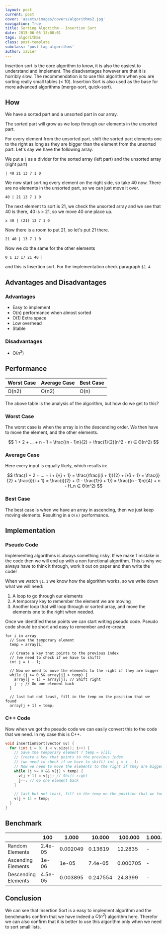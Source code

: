```yaml
---
layout: post
current: post
cover: 'assets/images/covers/algorithms2.jpg'
navigation: True
title: Sorting Algorithm - Insertion Sort
date: 2015-06-05 13:00:01
tags: algorithms
class: post-template
subclass: 'post tag-algorithms'
author: xavier
---
```


Insertion sort is the core algorithm to know, it is also the easiest to understand and implement. The disadvantages however are that it is horribly slow. The recommendation is to use this algorithm when you are sorting really small tables (< 10). Insertion Sort is also used as the base for more advanced algorithms (merge-sort, quick-sort). 

## How 

We have a sorted part and a unsorted part in our array. 

The sorted part will grow as we loop through our elements in the unsorted part. 

For every element from the unsorted part. shift the sorted part elements one to the right as long as they are bigger than the element from the unsorted part. Let's say we have the following array. 

We put a `|` as a divider for the sorted array (left part) and the unsorted array (right part) 

``` 
| 40 21 13 7 1 0 
``` 

We now start sorting every element on the right side, so take 40 now. There are no elements in the unsorted part, so we can just move it over. 

``` 
40 | 21 13 7 1 0 
```

The next element to sort is 21, we check the unsorted array and we see that 40 is there, 40 is > 21, so we move 40 one place up.

```
x 40 | (21) 13 7 1 0
```

Now there is a room to put 21, so let's put 21 there.

```
21 40 | 13 7 1 0
```

Now we do the same for the other elements

```
0 1 13 17 21 40 |
```

and this is Insertion sort. For the implementation check paragraph `§1.4`.

## Advantages and Disadvantages

### Advantages

* Easy to implement
* O(n) performance when almost sorted
* O(1) Extra space
* Low overhead
* Stable

### Disadvantages

* O($n^2$)

## Performance

|Worst Case|Average Case|Best Case|
|-|-|-|
|O(n2)|O(n2)|O(n)

The above table is the analysis of the algorithm, but how do we get to this?

### Worst Case

The worst case is when the array is in the descending order. We then have to move the element, and the other elements.

$$
1 + 2 + ... + n - 1 = \frac{(n - 1)n}{2} = \frac{1}{2}(n^2 - n) ∈ Θ(n^2)
$$

### Average Case

Here every input is equally likely, which results in:

$$
\frac{1 + 2 + ... + i + i}{i + 1} = \frac{\frac{i(i + 1)}{2} + i}{i + 1} = \frac{i}{2} + \frac{i}{i + 1} = \frac{i}{2} + (1 - \frac{1}{i + 1}) = \frac{(n - 1)n}{4} + n - H_n ∈ Θ(n^2)
$$

### Best Case

The best case is when we have an array in ascending, then we just keep moving elements. Resulting in a `O(n)` performance.

## Implementation

### Pseudo Code

Implementing algorithms is always something risky. If we make 1 mistake in the code then we will end up with a non functional algorithm. This is why we always have to think it through, work it out on paper and then write the code!

When we watch `§1.1` we know how the algorithm works, so we write down what we will need:

1. A loop to go through our elements
2. A temporary key to remember the element we are moving
3. Another loop that will loop through or sorted array, and move the elements one to the right when needed.

Once we identified these points we can start writing pseudo code. Pseudo code should be short and easy to remember and re-create.

```
for i in array
  // Save the temporary element
  temp = array[i]

  // Create a key that points to the previous index
  // (we need to check if we have to shift)
  int j = i - 1;

  // Now we need to move the elements to the right if they are bigger
  while (j >= 0 && array[j] > temp) {
    array[j + 1] = array[j]; // Shift right
    j--; // Go one element back
  }

  // last but not least, fill in the temp on the position that we found
  array[j + 1] = temp;
```

### C++ Code

Now when we got the pseudo code we can easily convert this to the code that we need. In my case this is C++.

```cpp
void insertionSort(vector &v) {
  for (int i = 0; i < v.size(); i++) { 
    // Save the temporary element T temp = v[i]; 
    // Create a key that points to the previous index 
    // (we need to check if we have to shift) int j = i - 1; 
    // Now we need to move the elements to the right if they are bigger 
    while (j >= 0 && v[j] > temp) {
      v[j + 1] = v[j]; // Shift right
      j--; // Go one element back
    }

    // last but not least, fill in the temp on the position that we found
    v[j + 1] = temp;
  }
}
```

## Benchmark

| | 100 | 1.000 | 10.000 | 100.000 | 1.000.000
|-|-|-|-|-|-|
|Random Elements|2.4e-05|0.002049|0.13619|12.2835|-|
|Ascending Elements|1e-06|1e-05|7.4e-05|0.000705|-|
|Descending Elements|4.5e-05|0.003895|0.247554|24.8399|-|

## Conclusion

We can see that Insertion Sort is a easy to implement algorithm and the benchmarks confirm that we have indeed a $O(n^2)$ algorithm here. Therefor we can also confirm that it is better to use this algorithm only when we need to sort small lists.
